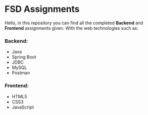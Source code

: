 # FSD Assignments

Hello, in this repository you can find all the completed **Backend** and **Frontend** assignments given. With the web technologies such as:
### Backend:
- Java
- Spring Boot
- JDBC
- MySQL
- Postman

### Frontend:
- HTML5
- CSS3
- JavaScript
